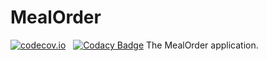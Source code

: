 # MealOrder
[![codecov.io](https://codecov.io/gh/Java-Classes/MealOrder/branch/master/graphs/badge.svg?branch=master)](https://codecov.io/gh/Java-Classes/MealOrder/branch/master) &nbsp;
[![Codacy Badge](https://api.codacy.com/project/badge/Grade/a2b7e88faf994a0782686e0983181588)](https://www.codacy.com/app/Java-Classes/MealOrder?utm_source=github.com&amp;utm_medium=referral&amp;utm_content=Java-Classes/MealOrder&amp;utm_campaign=Badge_Grade)
The MealOrder application.
